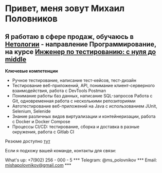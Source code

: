 # **Привет, меня зовут Михаил Половников**

## Я работаю в сфере продаж, обучаюсь в [Нетологии](https://netology.ru/) - направление Программирование, на курсе [Инженер по тестированию: с нуля до middle](https://netology.ru/programs/qa-middle)

**Ключевые компетенции**

* Ручное тестирование, написание тест-кейсов, тест-дизайн 
* Тестирование веб-приложений, API, понимание клиент-серверного взаимодействия, работа с DevTools Postman 
* Понимание работы баз данных, написание SQL-запросов Работа с Git, одновременная работа с 
  несколькими репозиториями 
* Автотестирование веб-приложений на Java с использованием JUnit, Selenium, Selenide 
* Знание различных видов виртуализации и контейнеризации, работа с Docker и Docker Compose
* Процессы CI/CD: тестирование, сборка и доставка в разные окружения, работа с Gitlab CI
  
Резюме доступно [тут](https://github.com/MikhailPolo/MikhailPolo/blob/main/CV.pdf)

Если я подхожу вашей команде, контакты для связи:

What's up: +7(902) 256 - 000 - 5 ***
Telegram: @ms_polovnikov ***
Email: mishapolovnikov@gmail.com ***
